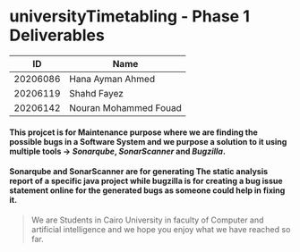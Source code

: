 # universityTimetabling - Phase 1 Deliverables
|      ID        |              Name             |
|----------------|-------------------------------|
|   20206086     |        Hana Ayman Ahmed       |
|   20206119     |          Shahd Fayez          |
|   20206142     |     Nouran Mohammed Fouad     |

#### This projcet is for Maintenance purpose where we are finding the possible bugs in a Software System and we purpose a solution to it using multiple tools -> *Sonarqube*, *SonarScanner* and *Bugzilla*.

#### Sonarqube and SonarScanner are for generating The static analysis report of a specific java project while bugzilla is for creating a bug issue statement online for the generated bugs as someone could help in fixing it.

> We are Students in Cairo University in faculty of Computer and artificial intelligence and we hope you enjoy what we have reached so far.
